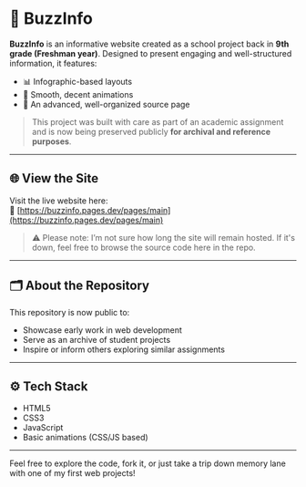 # 🐝 BuzzInfo

**BuzzInfo** is an informative website created as a school project back in **9th grade (Freshman year)**. Designed to present engaging and well-structured information, it features:

- 📊 Infographic-based layouts  
- 🎨 Smooth, decent animations  
- 🧠 An advanced, well-organized source page  

> This project was built with care as part of an academic assignment and is now being preserved publicly **for archival and reference purposes**.

---

## 🌐 View the Site

Visit the live website here:  
🔗 [https://buzzinfo.pages.dev/pages/main](https://buzzinfo.pages.dev/pages/main)

> ⚠️ Please note: I’m not sure how long the site will remain hosted. If it's down, feel free to browse the source code here in the repo.

---

## 🗂️ About the Repository

This repository is now public to:

- Showcase early work in web development  
- Serve as an archive of student projects  
- Inspire or inform others exploring similar assignments  

---

## ⚙️ Tech Stack

- HTML5  
- CSS3  
- JavaScript  
- Basic animations (CSS/JS based)  

---

Feel free to explore the code, fork it, or just take a trip down memory lane with one of my first web projects!
